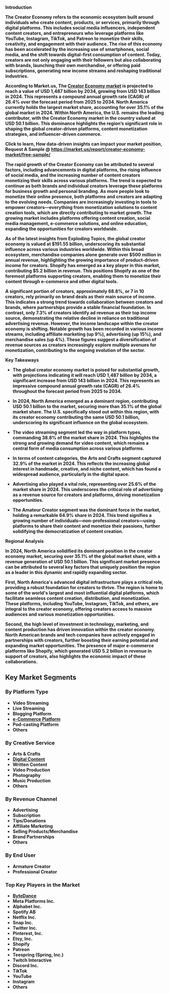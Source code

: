 <b>Introduction<b>

The Creator Economy refers to the economic ecosystem built around individuals who create content, products, or services, primarily through digital platforms. This includes social media influencers, independent content creators, and entrepreneurs who leverage platforms like YouTube, Instagram, TikTok, and Patreon to monetize their skills, creativity, and engagement with their audience. The rise of this economy has been accelerated by the increasing use of smartphones, social media, and the shift towards digital-first consumption of content. Today, creators are not only engaging with their followers but also collaborating with brands, launching their own merchandise, or offering paid subscriptions, generating new income streams and reshaping traditional industries.

According to Market.us, The <a href="https://market.us/report/creator-economy-market/"> Creator Economy market</a> is projected to reach a value of USD 1,487 billion by 2034, growing from USD 143 billion in 2024. This represents a compound annual growth rate (CAGR) of 26.4% over the forecast period from 2025 to 2034. North America currently holds the largest market share, accounting for over 35.1% of the global market in 2024. Within North America, the U.S. remains the leading contributor, with the Creator Economy market in the country valued at USD 50.1 billion. This dominance highlights the region’s significant role in shaping the global creator-driven platforms, content monetization strategies, and influencer-driven commerce.

Click to learn, How data-driven insights can impact your market position, Request A Sample @ <a href="https://market.us/report/creator-economy-market/free-sample/">https://market.us/report/creator-economy-market/free-sample/</a>

The rapid growth of the Creator Economy can be attributed to several factors, including advancements in digital platforms, the rising influence of social media, and the increasing number of content creators monetizing their skills across various platforms. The trend is expected to continue as both brands and individual creators leverage these platforms for business growth and personal branding. As more people look to monetize their online presence, both platforms and creators are adapting to the evolving needs. Companies are increasingly investing in tools to empower creators—everything from monetization solutions to content creation tools, which are directly contributing to market growth. The growing market includes platforms offering content creation, social media management, e-commerce solutions, and online education, expanding the opportunities for creators worldwide.

As of the latest insights from Exploding Topics, the global creator economy is valued at $191.55 billion, underscoring its substantial influence across various industries worldwide. Within this broad ecosystem, merchandise companies alone generate over $500 million in annual revenue, highlighting the growing importance of product-driven income for creators. Shopify has emerged as a key player in this market, contributing $5.2 billion in revenue. This positions Shopify as one of the foremost platforms supporting creators, enabling them to monetize their content through e-commerce and other digital tools.

A significant portion of creators, approximately 68.8%, or 7 in 10 creators, rely primarily on brand deals as their main source of income. This indicates a strong trend towards collaboration between creators and brands, where partnerships provide a stable financial foundation. In contrast, only 7.3% of creators identify ad revenue as their top income source, demonstrating the relative decline in reliance on traditional advertising revenue. 
However, the income landscape within the creator economy is shifting. Notable growth has been recorded in various income streams, including affiliate marketing (up 9%), advertising (up 15%), and merchandise sales (up 4%). These figures suggest a diversification of revenue sources as creators increasingly explore multiple avenues for monetization, contributing to the ongoing evolution of the sector.

<b>Key Takeaways<b>

- The global creator economy market is poised for substantial growth, with projections indicating it will reach USD 1,487 billion by 2034, a significant increase from USD 143 billion in 2024. This represents an impressive compound annual growth rate (CAGR) of 26.4% throughout the forecast period from 2025 to 2034.

- In 2024, North America emerged as a dominant region, contributing USD 50.1 billion to the market, securing more than 35.1% of the global market share. The U.S. specifically stood out within this region, with its creator economy contributing the same USD 50.1 billion, underscoring its significant influence on the global ecosystem.

- The video streaming segment led the way in platform types, commanding 38.8% of the market share in 2024. This highlights the strong and growing demand for video content, which remains a central form of media consumption across various platforms.

- In terms of content categories, the Arts and Crafts segment captured 32.9% of the market in 2024. This reflects the increasing global interest in handmade, creative, and niche content, which has found a widespread audience, particularly in the digital space.

- Advertising also played a vital role, representing over 25.6% of the market share in 2024. This underscores the critical role of advertising as a revenue source for creators and platforms, driving monetization opportunities.

- The Amateur Creator segment was the dominant force in the market, holding a remarkable 64.9% share in 2024. This trend signifies a growing number of individuals—non-professional creators—using platforms to share their content and monetize their passions, further solidifying the democratization of content creation.

<b>Regional Analysis</b>

In 2024, North America solidified its dominant position in the creator economy market, securing over 35.1% of the global market share, with a revenue generation of USD 50.1 billion. This significant market presence can be attributed to several key factors that uniquely position the region as a leader in this dynamic and rapidly expanding sector.

First, North America's advanced digital infrastructure plays a critical role, providing a robust foundation for creators to thrive. The region is home to some of the world's largest and most influential digital platforms, which facilitate seamless content creation, distribution, and monetization. These platforms, including YouTube, Instagram, TikTok, and others, are integral to the creator economy, offering creators access to massive audiences and various monetization opportunities.

Second, the high level of investment in technology, marketing, and content production has driven innovation within the creator economy. North American brands and tech companies have actively engaged in partnerships with creators, further boosting their earning potential and expanding market opportunities. The presence of major e-commerce platforms like Shopify, which generated USD 5.2 billion in revenue in support of creators, also highlights the economic impact of these collaborations.

<h2><span id="Key_Market_Segments">Key Market Segments</span></h2>
<h3>By Platform Type</h3>
<ul>
 	<li>Video Streaming</li>
 	<li>Live Streaming</li>
 	<li>Blogging Platform</li>
 	<li><a href="https://market.us/report/e-commerce-platforms-market/">e-Commerce Platform</a></li>
 	<li>Pod-casting Platform</li>
 	<li>Others</li>
</ul>
<h3>By Creative Service</h3>
<ul>
 	<li>Arts &amp; Crafts</li>
 	<li><a href="https://market.us/report/digital-content-creation-market/">Digital Content</a></li>
 	<li>Written Content</li>
 	<li>Video Production</li>
 	<li>Photography</li>
 	<li>Music Production</li>
 	<li>Others</li>
</ul>
<h3>By Revenue Channel</h3>
<ul>
 	<li>Advertising</li>
 	<li>Subscription</li>
 	<li>Tips/Donations</li>
 	<li>Affiliate Marketing</li>
 	<li>Selling Products/Merchandise</li>
 	<li>Brand Partnerships</li>
 	<li>Others</li>
</ul>
<h3>By End User</h3>
<ul>
 	<li>Armature Creator</li>
 	<li>Professional Creator</li>
</ul>

<h3>Top Key Players in the Market</h3>
<ul>
 	<li><a href="https://www.bytedance.com/en/" rel="nofollow">ByteDance</a></li>
 	<li>Meta Platforms Inc.</li>
 	<li>Alphabet Inc.</li>
 	<li>Spotify AB</li>
 	<li>Netflix Inc.</li>
 	<li>Snap Inc.</li>
 	<li>Twitter Inc.</li>
 	<li>Pinterest, Inc.</li>
 	<li>Etsy, Inc.</li>
 	<li>Shopify</li>
 	<li>Patreon</li>
 	<li>Teespring (Spring, Inc.)</li>
 	<li>Twitch Interactive</li>
 	<li>Discord Inc.</li>
 	<li>TikTok</li>
 	<li>YouTube</li>
 	<li>Instagram</li>
 	<li>Others</li>
</ul>


